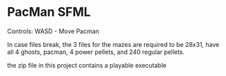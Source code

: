 # PacMan SFML
 
Controls:
WASD - Move Pacman

In case files break, the 3 files for the mazes are required to be 28x31, have all 4 ghosts, pacman, 4 power pellets, and 240 regular pellets.

the zip file in this project contains a playable executable
